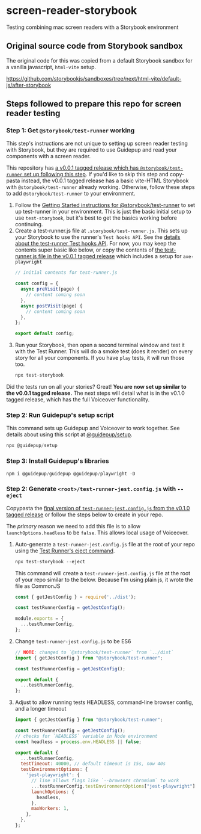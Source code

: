 # screen-reader-storybook

Testing combining mac screen readers with a Storybook environment

## Original source code from Storybook sandbox

The original code for this was copied from a default Storybook sandbox for a vanilla javascript, `html-vite` setup.

https://github.com/storybookjs/sandboxes/tree/next/html-vite/default-js/after-storybook

## Steps followed to prepare this repo for screen reader testing

### Step 1: Get `@storybook/test-runner` working

This step's instructions are not unique to setting up screen reader testing with Storybook, but they are required to use Guidepup and read your components with a screen reader.

This repository has [a v0.0.1 tagged release which has `@storybook/test-runner` set up following this step][repo-initial-setup]. If you'd like to skip this step and copy-pasta instead, the v0.0.1 tagged release has a basic vite-HTML Storybook with `@storybook/test-runner` already working. Otherwise, follow these steps to add `@storybook/test-runner` to your environment.


1. Follow the [Getting Started instructions for @storybook/test-runner][sb-test-runner-get-started] to set up test-runner in your environment. This is just the basic initial setup to use `test-storybook`, but it's best to get the basics working before continuing.
1. Create a test-runner.js file at `.storybook/test-runner.js`. This sets up your Storybook to use the runner's `Test hooks API`. See the [details about the test-runner Test hooks API][sb-test-runner-hooks-api]. For now, you may keep the contents super basic like below, or copy the contents of [the test-runner.js file in the v0.0.1 tagged release][repo-init-test-runner] which includes a setup for `axe-playwright`
    ```javascript
    // initial contents for test-runner.js

    const config = {
      async preVisit(page) {
        // content coming soon
      },
      async postVisit(page) {
        // content coming soon
      },
    };

    export default config;
    ```
1. Run your Storybook, then open a second terminal window and test it with the Test Runner. This will do a smoke test (does it render) on every story for all your components. If you have `play` tests, it will run those too.
    ```javascript
    npx test-storybook    
    ```

Did the tests run on all your stories? Great! **You are now set up similar to the v0.0.1 tagged release.** The next steps will detail what is in the v0.1.0 tagged release, which has the full Voiceover functionality.

### Step 2: Run Guidepup's setup script

This command sets up Guidepup and Voiceover to work together. See details about using this script at [@guidepup/setup][gpup-setup].

```javascript
npx @guidepup/setup
```

### Step 3: Install Guidepup's libraries

```javascript
npm i @guidepup/guidepup @guidepup/playwright -D
```

### Step 2: Generate `<root>/test-runner-jest.config.js` with `--eject`

Copypasta the [final version of `test-runner-jest.config.js` from the v0.1.0 tagged release][repo-merged-jest-config] or follow the steps below to create in your repo.

The _primary_ reason we need to add this file is to allow `launchOptions.headless` to be `false`. This allows local usage of Voiceover.

1. Auto-generate a `test-runner-jest.config.js` file at the root of your repo using the [Test Runner's eject command][sb-test-runner-eject].
    ```javascript
    npx test-storybook --eject
    ```
    This command will create a `test-runner-jest.config.js` file at the root of your repo similar to the below. Because I'm using plain js, it wrote the file as CommonJS
    ```javascript
    const { getJestConfig } = require('../dist');

    const testRunnerConfig = getJestConfig();

    module.exports = {
      ...testRunnerConfig,
    };
    ```
1. Change `test-runner-jest.config.js` to be ES6
    ```javascript
    // NOTE: changed to `@storybook/test-runner` from `../dist`
    import { getJestConfig } from "@storybook/test-runner";

    const testRunnerConfig = getJestConfig();

    export default {
      ...testRunnerConfig,
    };
    ```
1. Adjust to allow running tests HEADLESS, command-line browser config, and a longer timeout
    ```javascript
    import { getJestConfig } from "@storybook/test-runner";

    const testRunnerConfig = getJestConfig();
    // checks for `HEADLESS` variable in Node environment
    const headless = process.env.HEADLESS || false;

    export default {
      ...testRunnerConfig,
      testTimeout: 40000, // default timeout is 15s, now 40s
      testEnvironmentOptions: {
        'jest-playwright': {
          // line allows flags like `--browsers chromium` to work
          ...testRunnerConfig.testEnvironmentOptions["jest-playwright"],
          launchOptions: {
            headless,
          },
          maxWorkers: 1,
        },
      },
    };
    ```


[repo-initial-setup]: https://github.com/scottnath/screen-reader-storybook/tree/0.0.1
[repo-init-test-runner]: https://github.com/scottnath/screen-reader-storybook/blob/0.0.1/.storybook/test-runner.js
[repo-merged-jest-config]: https://github.com/scottnath/screen-reader-storybook/blob/0.1.0/test-runner-jest.config.js
[sb-test-runner-get-started]: https://github.com/storybookjs/test-runner?tab=readme-ov-file#getting-started
[sb-test-runner-hooks-api]: https://github.com/storybookjs/test-runner?tab=readme-ov-file#test-hooks-api
[sb-test-runner-eject]: https://github.com/storybookjs/test-runner?tab=readme-ov-file#ejecting-configuration
[sb-interaction-testing]: https://storybook.js.org/docs/writing-tests/interaction-testing
[gpup-setup]: https://github.com/guidepup/setup?tab=readme-ov-file#guidepup-setup